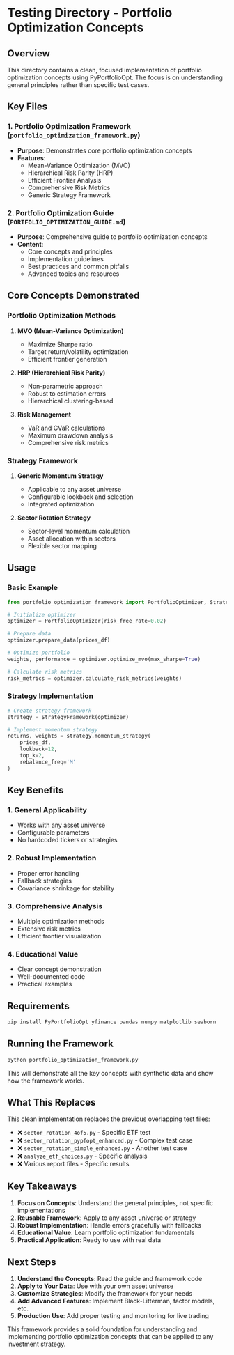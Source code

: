 # Testing Directory - Portfolio Optimization Concepts

## Overview

This directory contains a clean, focused implementation of portfolio optimization concepts using PyPortfolioOpt. The focus is on understanding general principles rather than specific test cases.

## Key Files

### 1. **Portfolio Optimization Framework** (`portfolio_optimization_framework.py`)
- **Purpose**: Demonstrates core portfolio optimization concepts
- **Features**:
  - Mean-Variance Optimization (MVO)
  - Hierarchical Risk Parity (HRP)
  - Efficient Frontier Analysis
  - Comprehensive Risk Metrics
  - Generic Strategy Framework

### 2. **Portfolio Optimization Guide** (`PORTFOLIO_OPTIMIZATION_GUIDE.md`)
- **Purpose**: Comprehensive guide to portfolio optimization concepts
- **Content**:
  - Core concepts and principles
  - Implementation guidelines
  - Best practices and common pitfalls
  - Advanced topics and resources

## Core Concepts Demonstrated

### **Portfolio Optimization Methods**
1. **MVO (Mean-Variance Optimization)**
   - Maximize Sharpe ratio
   - Target return/volatility optimization
   - Efficient frontier generation

2. **HRP (Hierarchical Risk Parity)**
   - Non-parametric approach
   - Robust to estimation errors
   - Hierarchical clustering-based

3. **Risk Management**
   - VaR and CVaR calculations
   - Maximum drawdown analysis
   - Comprehensive risk metrics

### **Strategy Framework**
1. **Generic Momentum Strategy**
   - Applicable to any asset universe
   - Configurable lookback and selection
   - Integrated optimization

2. **Sector Rotation Strategy**
   - Sector-level momentum calculation
   - Asset allocation within sectors
   - Flexible sector mapping

## Usage

### **Basic Example**
```python
from portfolio_optimization_framework import PortfolioOptimizer, StrategyFramework

# Initialize optimizer
optimizer = PortfolioOptimizer(risk_free_rate=0.02)

# Prepare data
optimizer.prepare_data(prices_df)

# Optimize portfolio
weights, performance = optimizer.optimize_mvo(max_sharpe=True)

# Calculate risk metrics
risk_metrics = optimizer.calculate_risk_metrics(weights)
```

### **Strategy Implementation**
```python
# Create strategy framework
strategy = StrategyFramework(optimizer)

# Implement momentum strategy
returns, weights = strategy.momentum_strategy(
    prices_df,
    lookback=12,
    top_k=2,
    rebalance_freq='M'
)
```

## Key Benefits

### **1. General Applicability**
- Works with any asset universe
- Configurable parameters
- No hardcoded tickers or strategies

### **2. Robust Implementation**
- Proper error handling
- Fallback strategies
- Covariance shrinkage for stability

### **3. Comprehensive Analysis**
- Multiple optimization methods
- Extensive risk metrics
- Efficient frontier visualization

### **4. Educational Value**
- Clear concept demonstration
- Well-documented code
- Practical examples

## Requirements

```bash
pip install PyPortfolioOpt yfinance pandas numpy matplotlib seaborn
```

## Running the Framework

```bash
python portfolio_optimization_framework.py
```

This will demonstrate all the key concepts with synthetic data and show how the framework works.

## What This Replaces

This clean implementation replaces the previous overlapping test files:
- ❌ `sector_rotation_4of5.py` - Specific ETF test
- ❌ `sector_rotation_pypfopt_enhanced.py` - Complex test case
- ❌ `sector_rotation_simple_enhanced.py` - Another test case
- ❌ `analyze_etf_choices.py` - Specific analysis
- ❌ Various report files - Specific results

## Key Takeaways

1. **Focus on Concepts**: Understand the general principles, not specific implementations
2. **Reusable Framework**: Apply to any asset universe or strategy
3. **Robust Implementation**: Handle errors gracefully with fallbacks
4. **Educational Value**: Learn portfolio optimization fundamentals
5. **Practical Application**: Ready to use with real data

## Next Steps

1. **Understand the Concepts**: Read the guide and framework code
2. **Apply to Your Data**: Use with your own asset universe
3. **Customize Strategies**: Modify the framework for your needs
4. **Add Advanced Features**: Implement Black-Litterman, factor models, etc.
5. **Production Use**: Add proper testing and monitoring for live trading

This framework provides a solid foundation for understanding and implementing portfolio optimization concepts that can be applied to any investment strategy.
